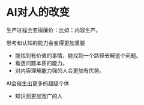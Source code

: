 
# AI对人的改变

生产过程会变得廉价：比如：内容生产。

思考和认知的能力会变得更加重要
 - 能找到有价值的事情，能找到一个路径去解这个问题。
 - 看透问题本质的能力。
 - 对内容理解能力强的人会更加有优势。

AI会催生出更多的超级个体
 - 知识面更加宽广的人
